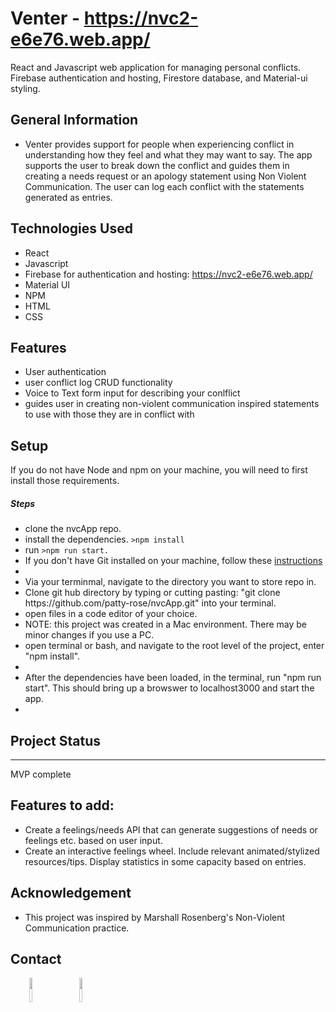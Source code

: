 <h1>Venter - <a href="https://nvc2-e6e76.web.app/">https://nvc2-e6e76.web.app/</a></h1>
<p>React and Javascript web application for managing personal conflicts. Firebase authentication and hosting, Firestore database, and Material-ui styling.</p>
<h2>General Information</h2>
<ul>
<li>Venter provides support for people when experiencing conflict in understanding how they feel and what they may want to say. The app supports the user to break down the conflict and guides them in creating a needs request or an apology statement using Non Violent Communication. The user can log each conflict with the statements generated as entries.</li>
</ul>
<h2>Technologies Used</h2>
<ul>
<li>React</li>
<li>Javascript</li>
<li>Firebase for authentication and hosting: <a href="https://nvc2-e6e76.web.app/">https://nvc2-e6e76.web.app/</a> </li>
<li>Material UI</li>
<li>NPM</li>
<li>HTML</li>
<li>CSS</li>
</ul>
<h2>Features</h2>
<ul>
<li>User authentication</li>
<li>user conflict log CRUD functionality</li>
<li>Voice to Text form input for describing your conlflict</li>
<li>guides user in creating non-violent communication inspired statements to use with those they are in conflict with</li>
</ul>
<h2>Setup</h2>
<p>If you do not have Node and npm on your machine, you will need to first install those requirements.</p><h5>Steps</h5><ul>
<li>clone the nvcApp repo.</li>
<li>install the dependencies. <code>&gt;npm install</code></li>
<li>run <code>&gt;npm run start.</code></li>

<li>If you don't have Git installed on your machine, follow these <a href="https://www.learnhowtoprogram.com/introduction-to-programming/getting-started-with-intro-to-programming/git-and-github">instructions</a><li>
<li> Via your terminmal, navigate to the directory you want to store repo in.</li>
<li> Clone git hub directory by typing or cutting pasting: "git clone https://github.com/patty-rose/nvcApp.git" into your terminal.</li>
<li> open files in a code editor of your choice.</li>
<li> NOTE: this project was created in a Mac environment. There may be minor changes if you use a PC.</li>
<li> open terminal or bash, and navigate to the root level of the project, enter "npm install".<li>
<li> After the dependencies have been loaded, in the terminal, run "npm run start". This should bring up a browswer to localhost3000 and start the app.<li>


</ul>
</ul>
<h2>Project Status</h2>
<hr><p>MVP complete</p><h2>Features to add:</h2>
<ul>
<li>Create a feelings/needs API that can generate suggestions of needs or feelings etc. based on user input.</li>
<li>Create an interactive feelings wheel. Include relevant animated/stylized resources/tips. Display statistics in some capacity based on entries.</li>
</ul>
<h2>Acknowledgement</h2>
<ul>
<li>This project was inspired by Marshall Rosenberg's Non-Violent Communication practice.</li>
</ul>
<h2>Contact</h2>
<p><span style="margin-right: 30px;"></span><a href="https://www.linkedin.com/in/pattyotero/"><img target="_blank" src="https://cdn.jsdelivr.net/gh/devicons/devicon/icons/linkedin/linkedin-original.svg" style="width: 10%;"></a><span style="margin-right: 30px;"></span><a href="https://github.com/patty-rose"><img target="_blank" src="https://cdn.jsdelivr.net/gh/devicons/devicon/icons/github/github-original.svg" style="width: 10%;"></a></p>
